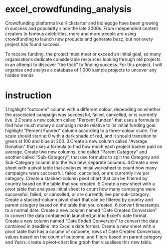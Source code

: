 # excel_crowdfunding_analysis
Crowdfunding platforms like Kickstarter and Indiegogo have been growing in success and popularity since the late 2000s. From independent content creators to famous celebrities, more and more people are using crowdfunding to launch new products and generate buzz, but not every project has found success.

To receive funding, the project must meet or exceed an initial goal, so many organisations dedicate considerable resources looking through old projects in an attempt to discover “the trick” to finding success. For this project, I will organise and analyse a database of 1,000 sample projects to uncover any hidden trends
# instruction
1.highlight  "outcome" column with a different colour, depending on whether the associated campaign was successful, failed, cancelled, or is currently live.
2.Create a new column called "Percent Funded" that uses a formula to find how much money a campaign made relative to its initial funding goal.
  highlight "Percent Funded" column according to a three-colour scale. The scale should start at 0 with a dark shade of red, and it should transition to green at 100 and blue at 200.
3.Create a new column called "Average Donation" that uses a formula to find how much each project backer paid on average.
  Create two new columns, one called "Parent Category" and another called "Sub-Category", that use formulas to split the Category and Sub-Category column into the two new, separate columns.
4.Create a new sheet with a pivot table that analyses initial worksheet to count how many campaigns were successful, failed, cancelled, or are currently live per category.
  Create a stacked-column pivot chart that can be filtered by country based on the table that you created.
5.Create a new sheet with a pivot table that analyses initial sheet to count how many campaigns were successful, failed, or cancelled, or are currently live per sub-category.
  Create a stacked-column pivot chart that can be filtered by country and parent category based on the table that you created.
6.convert timestamps to a normal date.
  Create a new column named "Date Created Conversion" to convert the data contained in launched_at into Excel's date format.
  Create a new column named "Date Ended Conversion" to convert the data contained in deadline into Excel's date format.
  Create a new sheet with a pivot table that has a column of outcome, rows of Date Created Conversion, values based on the count of outcome, and filters based on parent category and Years.
  create a pivot-chart line graph that visualises this new table.
